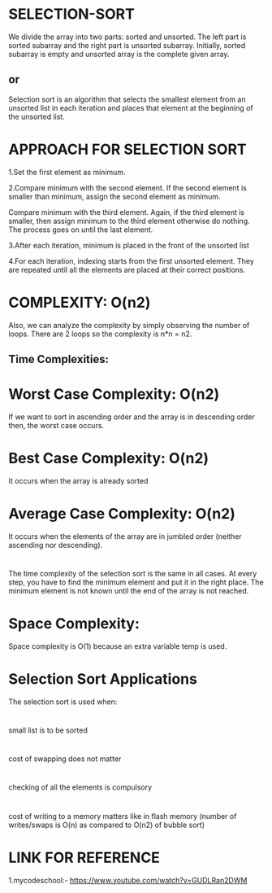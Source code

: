 # SELECTION-SORT

 We divide the array into two parts: sorted and unsorted. The left part is sorted subarray and the right part is unsorted subarray. Initially, sorted subarray is empty and unsorted array is the complete given array. 
 ##  or
Selection sort is an algorithm that selects the smallest element from an unsorted list in each iteration and places that element at the beginning of the unsorted list. 
 
# APPROACH FOR SELECTION SORT

1.Set the first element as minimum.

2.Compare minimum with the second element. If the second element is smaller than minimum, assign the second element as minimum.

Compare minimum with the third element. Again, if the third element is smaller, then assign minimum to the third element otherwise do nothing. The process goes on until the last element.

3.After each iteration, minimum is placed in the front of the unsorted list

4.For each iteration, indexing starts from the first unsorted element. They are repeated until all the elements are placed at their correct positions.

# COMPLEXITY: O(n2)

Also, we can analyze the complexity by simply observing the number of loops. There are 2 loops so the complexity is n*n = n2.

## Time Complexities:

# Worst Case Complexity: O(n2)
If we want to sort in ascending order and the array is in descending order then, the worst case occurs.
# Best Case Complexity: O(n2)
It occurs when the array is already sorted
# Average Case Complexity: O(n2)
It occurs when the elements of the array are in jumbled order (neither ascending nor descending).
# 

The time complexity of the selection sort is the same in all cases. At every step, you have to find the minimum element and put it in the right place. The minimum element is not known until the end of the array is not reached.


# Space Complexity:

Space complexity is O(1) because an extra variable temp is used.

# Selection Sort Applications
The selection sort is used when:
#
small list is to be sorted
#
cost of swapping does not matter
#
checking of all the elements is compulsory
#
cost of writing to a memory matters like in flash memory (number of writes/swaps is O(n) as compared to O(n2) of bubble sort)

# LINK FOR REFERENCE
1.mycodeschool:-
https://www.youtube.com/watch?v=GUDLRan2DWM

